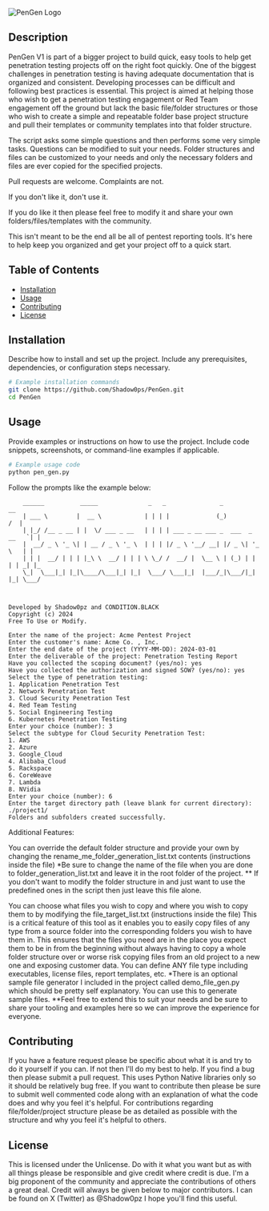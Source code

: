 ![PenGen Logo](PenGen_logo.png)



## Description

PenGen V1 is part of a bigger project to build quick, easy tools to help get penetration testing projects off on the right foot quickly.
One of the biggest challenges in penetration testing is having adequate documentation that is organized and consistent. Developing processes can be difficult and following best practices is essential.
This project is aimed at helping those who wish to get a penetration testing engagement or Red Team engagement off the ground but lack the basic file/folder structures or those who wish to create a simple and repeatable folder base project structure and pull their templates or community templates into that folder structure.

The script asks some simple questions and then performs some very simple tasks.
Questions can be modified to suit your needs.
Folder structures and files can be customized to your needs and only the necessary folders and files are ever copied for the specified projects.

Pull requests are welcome. 
Complaints are not. 

If you don't like it, don't use it. 

If you do like it then please feel free to modify it and share your own folders/files/templates with the community.

This isn't meant to be the end all be all of pentest reporting tools. It's here to help keep you organized and get your project off to a quick start.

## Table of Contents

- [Installation](#installation)
- [Usage](#usage)
- [Contributing](#contributing)
- [License](#license)

## Installation

Describe how to install and set up the project. Include any prerequisites, dependencies, or configuration steps necessary.

```bash
# Example installation commands
git clone https://github.com/Shadow0ps/PenGen.git
cd PenGen
```

## Usage

Provide examples or instructions on how to use the project. Include code snippets, screenshots, or command-line examples if applicable.

```python
# Example usage code
python pen_gen.py
```

Follow the prompts like the example below:

```
    ______          _____              _   _               _               __  
    | ___ \        |  __ \            | | | |             (_)             /  | 
    | |_/ /__ _ __ | |  \/ ___ _ __   | | | | ___ _ __ ___ _  ___  _ __   `| | 
    |  __/ _ \ '_ \| | __ / _ \ '_ \  | | | |/ _ \ '__/ __| |/ _ \| '_ \   | | 
    | | |  __/ | | | |_\ \  __/ | | | \ \_/ /  __/ |  \__ \ | (_) | | | | _| |_
    \_|  \___|_| |_|\____/\___|_| |_|  \___/ \___|_|  |___/_|\___/|_| |_| \___/
                                                                                                        
                                                                                                        
    
Developed by Shadow0pz and CONDITION.BLACK
Copyright (c) 2024
Free To Use or Modify.

Enter the name of the project: Acme Pentest Project
Enter the customer's name: Acme Co. , Inc.
Enter the end date of the project (YYYY-MM-DD): 2024-03-01
Enter the deliverable of the project: Penetration Testing Report
Have you collected the scoping document? (yes/no): yes
Have you collected the authorization and signed SOW? (yes/no): yes
Select the type of penetration testing:
1. Application Penetration Test
2. Network Penetration Test
3. Cloud Security Penetration Test
4. Red Team Testing
5. Social Engineering Testing
6. Kubernetes Penetration Testing
Enter your choice (number): 3
Select the subtype for Cloud Security Penetration Test:
1. AWS
2. Azure
3. Google_Cloud
4. Alibaba_Cloud
5. Rackspace
6. CoreWeave
7. Lambda
8. NVidia
Enter your choice (number): 6
Enter the target directory path (leave blank for current directory): ./project1/
Folders and subfolders created successfully.
```

Additional Features:

You can override the default folder structure and provide your own by changing the rename_me_folder_generation_list.txt contents (instructions inside the file)
*Be sure to change the name of the file when you are done to folder_generation_list.txt and leave it in the root folder of the project.
** If you don't want to modify the folder structure in and just want to use the predefined ones in the script then just leave this file alone.

You can choose what files you wish to copy and where you wish to copy them to by modifying the file_target_list.txt (instructions inside the file)
This is a critical feature of this tool as it enables you to easily copy files of any type from a source folder into the corresponding folders you wish to have them in.
This ensures that the files you need are in the place you expect them to be in from the beginning without always having to copy a whole folder structure over or worse
risk copying files from an old project to a new one and exposing customer data. You can define ANY file type including executables, license files, report templates, etc.
*There is an optional sample file generator I included in the project called demo_file_gen.py which should be pretty self explanatory. You can use this to generate sample files.
**Feel free to extend this to suit your needs and be sure to share your tooling and examples here so we can improve the experience for everyone.



## Contributing

If you have a feature request please be specific about what it is and try to do it yourself if you can. If not then I'll do my best to help.
If you find a bug then please submit a pull request. This uses Python Native libraries only so it should be relatively bug free.
If you want to contribute then please be sure to submit well commented code along with an explanation of what the code does and why you feel it's helpful.
For contributions regarding file/folder/project structure please be as detailed as possible with the structure and why you feel it's helpful to others.

## License

This is licensed under the Unlicense. Do with it what you want but as with all things please be responsible and give credit where credit is due.
I'm a big proponent of the community and appreciate the contributions of others a great deal. Credit will always be given below to major contributors.
I can be found on X (Twitter) as @Shadow0pz
I hope you'll find this useful.
